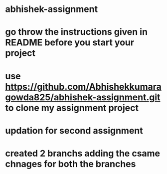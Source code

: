 # abhishek-assignment
# go throw the instructions given in README before you start your project
# use https://github.com/Abhishekkumaragowda825/abhishek-assignment.git to clone my assignment project

# updation for second assignment
# created 2 branchs adding the csame chnages for both the branches